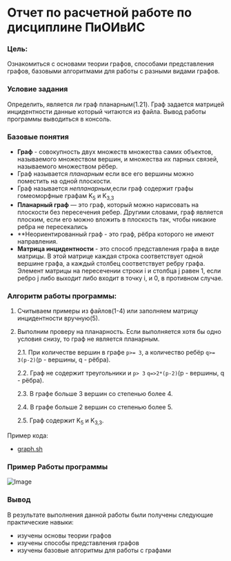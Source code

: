 # Отчет по расчетной работе по дисциплине ПиОИвИС

### Цель:
Ознакомиться с  основами теории графов, способами представления графов, базовыми алгоритмами для работы с разными видами графов.
### Условие задания
Определить, является ли граф планарным(1.21).
Граф задается матрицей инцидентности данные который читаются из файла.
Вывод работы программы выводиться в консоль.
### Базовые понятия 
- **Граф** - совокупность двух множеств множества самих объектов, называемого множеством вершин, и множества их парных связей, называемого множеством рёбер.
- Граф называется *планарным* если все его вершины можно поместить  на одной плоскости.
- Граф называется *непланарным*,если граф содержит графы гомеоморфные графам K<sub>5</sub> и K<sub>3,3</sub>
- **Планарный граф** — это граф, который можно нарисовать на плоскости без пересечения ребер. Другими словами, граф является плоским, если его можно вложить в плоскость так, чтобы никакие ребра не пересекались
- **Неориентированный граф - это граф, рёбра которого не имеют направления.
- **Матрица инцидентности** - это способ представления графа в виде матрицы. В этой матрице каждая строка соответствует одной вершине графа, а каждый столбец соответствует ребру графа. Элемент матрицы на пересечении строки i и столбца j равен 1, если ребро j либо выходит либо входит в точку i, и 0, в противном случае.
### Алгоритм работы программы:
1. Считываем примеры из файлов(1-4) или заполняем матрицу инцидентности вручную(5).
2. Выполним проверу на планарность. Если выполняется хотя бы одно условия снизу, то граф не является планарным.
   
   2.1. При количестве вершин в графе  `p>= 3`, а количество ребёр `q>= 3(p-2)`(p - вершины, q - рёбра).

   2.2. Граф не содержит треугольники и `p> 3` `q=>2*(p-2)`(p - вершины, q - рёбра).
   
   2.3. В графе больше 3 вершин со степенью  более 4.
   
   2.4. В графе больше 2 вершин со степенью более 5.
   
   2.5. Граф содержит  K<sub>5</sub> и K<sub>3,3</sub>.
   
Пример кода:

* [graph.sh](https://github.com/iis-42x70x/RPIIS/blob/%D0%93%D0%BE%D0%B2%D0%BE%D1%80_%D0%93/sem1/RRo4ka/laba5.sh)


### Пример Работы программы

![Image](https://github.com/iis-42x70x/RPIIS/blob/%D0%93%D0%BE%D0%B2%D0%BE%D1%80_%D0%93/sem1/RRo4ka/example.png)



### Вывод

В результате выполнения данной работы были получены следующие практические навыки:
- изучены основы теории графов
- изучены способы представления графов
- изучены базовые алгоритмы для работы с графами
